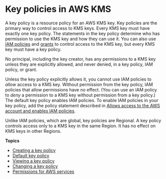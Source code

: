 # Key policies in AWS KMS<a name="key-policies"></a>

A key policy is a resource policy for an AWS KMS key\. Key policies are the primary way to control access to KMS keys\. Every KMS key must have exactly one key policy\. The statements in the key policy determine who has permission to use the KMS key and how they can use it\. You can also use [IAM policies](iam-policies.md) and [grants](grants.md) to control access to the KMS key, but every KMS key must have a key policy\. 

No principal, including the key creator, has any permissions to a KMS key unless they are explicitly allowed, and never denied, in a key policy, IAM policy, or grant\. 

Unless the key policy explicitly allows it, you cannot use IAM policies to *allow* access to a KMS key\. Without permission from the key policy, IAM policies that allow permissions have no effect\. \(You can use an IAM policy to *deny* a permission to a KMS key without permission from a key policy\.\) The default key policy enables IAM policies\. To enable IAM policies in your key policy, add the policy statement described in [Allows access to the AWS account and enables IAM policies](key-policy-default.md#key-policy-default-allow-root-enable-iam)\.

Unlike IAM policies, which are global, key policies are Regional\. A key policy controls access only to a KMS key in the same Region\. It has no effect on KMS keys in other Regions\.

**Topics**
+ [Creating a key policy](key-policy-overview.md)
+ [Default key policy](key-policy-default.md)
+ [Viewing a key policy](key-policy-viewing.md)
+ [Changing a key policy](key-policy-modifying.md)
+ [Permissions for AWS services](key-policy-services.md)